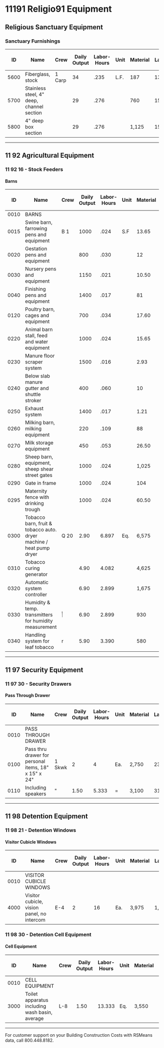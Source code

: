 # 11191 Religio91 Equipment

## Religious Sanctuary Equipment

### Sanctuary Furnishings

| ID    | Name                                   | Crew   | Daily Output | Labor-Hours | Unit | Material | Labor  | Equipment | Total    | Total Incl O&P |
|-------|----------------------------------------|--------|--------------|-------------|------|----------|--------|-----------|----------|----------------|
| 5600  | Fiberglass, stock                      | 1 Carp | 34           | .235        | L.F. | 187      | 13.25  |           | 200.25   | 226            |
| 5700  | Stainless steel, 4" deep, channel section |        | 29           | .276        |      | 760      | 15.55  |           | 775.55   | 860            |
| 5800  | 4" deep box section                    |        | 29           | .276        |      | 1,125    | 15.55  |           | 1,140.55 | 1,250          |

---

## 11 92 Agricultural Equipment

### 11 92 16 - Stock Feeders

#### Barns

| ID    | Name                                              | Crew | Daily Output | Labor-Hours | Unit | Material | Labor | Equipment | Total    | Total Incl O&P |
|-------|---------------------------------------------------|------|--------------|-------------|------|----------|-------|-----------|----------|----------------|
| 0010  | BARNS                                             |      |              |             |      |          |       |           |          |                |
| 0015  | Swine barn, farrowing pens and equipment          | B 1  | 1000         | .024        | S.F  | 13.65    | 1.11  |           | 14.76    | 16.70          |
| 0020  | Gestation pens and equipment                      |      | 800          | .030        |      | 12       | 1.39  |           | 13.39    | 15.25          |
| 0030  | Nursery pens and equipment                        |      | 1150         | .021        |      | 10.50    | .97   |           | 11.47    | 13             |
| 0040  | Finishing pens and equipment                      |      | 1400         | .017        |      | 81       | .79   |           | 8.79     | 10             |
| 0120  | Poultry barn, cages and equipment                 |      | 700          | .034        |      | 17.60    | 1.59  |           | 19.19    | 21.50          |
| 0220  | Animal barn stall, feed and water equipment       |      | 1000         | .024        |      | 15.65    | 1.11  |           | 16.76    | 18.85          |
| 0230  | Manure floor scraper system                       |      | 1500         | .016        |      | 2.93     | .74   |           | 3.67     | 4.32           |
| 0240  | Below slab manure gutter and shuttle stroker      |      | 400          | .060        |      | 10       | 2.78  |           | 12.78    | 15.15          |
| 0250  | Exhaust system                                   |      | 1400         | .017        |      | 1.21     | .79   |           | 2        | 2.51           |
| 0260  | Milking barn, milking equipment                  |      | 220          | .109        |      | 88       | 5.05  |           | 93.05    | 104            |
| 0270  | Milk storage equipment                           |      | 450          | .053        |      | 26.50    | 2.47  |           | 28.97    | 32.50          |
| 0280  | Sheep barn, equipment, sheep shear street gates  |      | 1000         | .024        |      | 1,025    | 1.11  |           | 1,026.11 | 1,125          |
| 0290  | Gate in frame                                    |      | 1000         | .024        |      | 104      | 1.11  |           | 105.11   | 116            |
| 0295  | Maternity fence with drinking trough             |      | 1000         | .024        |      | 60.50    | 1.11  |           | 61.61    | 68             |
| 0300  | Tobacco barn, fruit & tobacco auto. dryer machine / heat pump dryer | Q 20 | 2.90 | 6.897 | Eq. | 6,575 | 425   |           | 7,000    | 7,875          |
| 0310  | Tobacco curing generator                         |      | 4.90         | 4.082       |      | 4,625    | 253   |           | 4,878    | 5,450          |
| 0320  | Automatic system controller                      |      | 6.90         | 2.899       |      | 1,675    | 179   |           | 1,854    | 2,125          |
| 0330  | Humidity & temp. transmitters for humidity measurement | ། | 6.90 | 2.899 |      | 930      | 179   |           | 1,109    | 1,300          |
| 0340  | Handling system for leaf tobacco                 | r    | 5.90         | 3.390       |      | 580      | 210   |           | 790      | 955            |

---

## 11 97 Security Equipment

### 11 97 30 - Security Drawers

#### Pass Through Drawer

| ID    | Name                                              | Crew  | Daily Output | Labor-Hours | Unit | Material | Labor | Equipment | Total    | Total Incl O&P |
|-------|---------------------------------------------------|-------|--------------|-------------|------|----------|-------|-----------|----------|----------------|
| 0010  | PASS THROUGH DRAWER                               |       |              |             |      |          |       |           |          |                |
| 0100  | Pass thru drawer for personal items, 18" x 15" x 24" | 1 Skwk | 2        | 4           | Ea.  | 2,750    | 236   |           | 2,986    | 3,375          |
| 0110  | Including speakers                                | "     | 1.50         | 5.333       | =    | 3,100    | 315   |           | 3,415    | 3,875          |

---

## 11 98 Detention Equipment

### 11 98 21 - Detention Windows

#### Visitor Cubicle Windows

| ID    | Name                                              | Crew | Daily Output | Labor-Hours | Unit | Material | Labor | Equipment | Total    | Total Incl O&P |
|-------|---------------------------------------------------|------|--------------|-------------|------|----------|-------|-----------|----------|----------------|
| 0010  | VISITOR CUBICLE WINDOWS                           |      |              |             |      |          |       |           |          |                |
| 4000  | Visitor cubicle, vision panel, no intercom        | E-4  | 2            | 16          | Ea.  | 3,975    | 1,000 | 74        | 5,049    | 5,975          |

### 11 98 30 - Detention Cell Equipment

#### Cell Equipment

| ID    | Name                                              | Crew | Daily Output | Labor-Hours | Unit | Material | Labor | Equipment | Total    | Total Incl O&P |
|-------|---------------------------------------------------|------|--------------|-------------|------|----------|-------|-----------|----------|----------------|
| 0010  | CELL EQUIPMENT                                    |      |              |             |      |          |       |           |          |                |
| 3000  | Toilet apparatus including wash basin, average    | L-8  | 1.50         | 13.333      | Eq.  | 3,550    | 785   |           | 4,335    | 5,100          |

---

For customer support on your Building Construction Costs with RSMeans data, call 800.448.8182.